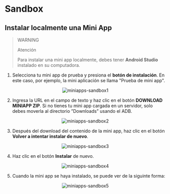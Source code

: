 # Sandbox

## Instalar localmente una Mini App

> WARNING
>
> Atención
>
> Para instalar una mini app localmente, debes tener **Android Studio** instalado en su computadora.

1. Selecciona tu mini app de prueba y presiona el **botón de instalación**. En este caso, por ejemplo, la mini aplicación se llama "Prueba de mini app".

<center>

![miniapps-sandbox1](/mini-apps/miniapps-sandbox1-es.png)

</center>

2. Ingresa la URL en el campo de texto y haz clic en el botón **DOWNLOAD MINIAPP ZIP**. Si no tienes tu mini app cargada en un servidor, solo debes moverla al directorio ”Downloads” usando el ADB.

<center>

![miniapps-sandbox2](/mini-apps/miniapps-sandbox2-es.png)

</center>

3. Después del download del contenido de la mini app, haz clic en el botón **Volver a intentar instalar de nuevo**.

<center>

![miniapps-sandbox3](/mini-apps/miniapps-sandbox3-es.png)

</center>

4. Haz clic en el botón **Instalar** de nuevo.

<center>

![miniapps-sandbox4](/mini-apps/miniapps-sandbox4-es.png)

</center>

5. Cuando la mini app se haya instalado, se puede ver de la siguinte forma:

<center>

![miniapps-sandbox5](/mini-apps/miniapps-sandbox5-es.png)

</center>